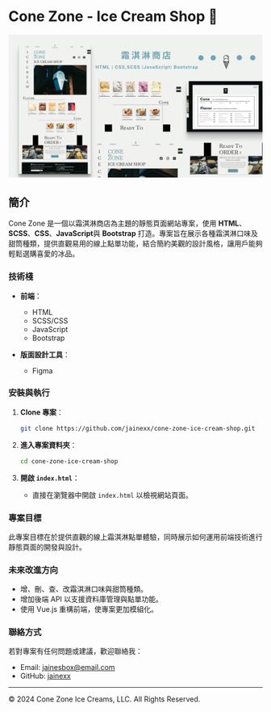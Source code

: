 # Cone Zone - Ice Cream Shop 🍦

![Project Cover](./public/霜淇淋商店%20cover.png)

## 簡介
Cone Zone 是一個以霜淇淋商店為主題的靜態頁面網站專案，使用 **HTML**、**SCSS**、**CSS**、**JavaScript**與 **Bootstrap** 打造。專案旨在展示各種霜淇淋口味及甜筒種類，提供直觀易用的線上點單功能，結合簡約美觀的設計風格，讓用戶能夠輕鬆選購喜愛的冰品。

### 技術棧
- **前端**：
  - HTML
  - SCSS/CSS
  - JavaScript
  - Bootstrap

- **版面設計工具**：
  - Figma

### 安裝與執行

1. **Clone 專案**：
    ```bash
    git clone https://github.com/jainexx/cone-zone-ice-cream-shop.git
    ```

2. **進入專案資料夾**：
    ```bash
    cd cone-zone-ice-cream-shop
    ```

3. **開啟 `index.html`**：
    - 直接在瀏覽器中開啟 `index.html` 以檢視網站頁面。

### 專案目標
此專案目標在於提供直觀的線上霜淇淋點單體驗，同時展示如何運用前端技術進行靜態頁面的開發與設計。

### 未來改進方向
- 增、刪、查、改霜淇淋口味與甜筒種類。
- 增加後端 API 以支援資料庫管理與點單功能。
- 使用 Vue.js 重構前端，使專案更加模組化。

### 聯絡方式
若對專案有任何問題或建議，歡迎聯絡我：
- Email: jainesbox@email.com
- GitHub: [jainexx](https://github.com/jainexx)

---

© 2024 Cone Zone Ice Creams, LLC. All Rights Reserved.